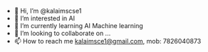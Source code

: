 - 👋 Hi, I’m @kalaimscse1
- 👀 I’m interested in AI
- 🌱 I’m currently learning AI Machine learning
- 💞️ I’m looking to collaborate on ...
- 📫 How to reach me kalaimsce1@gmail.com, mob: 7826040873

<!---
kalaimscse1/kalaimscse1 is a ✨ special ✨ repository because its `README.md` (this file) appears on your GitHub profile.
You can click the Preview link to take a look at your changes.
--->
